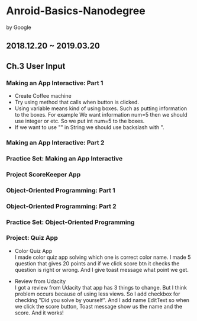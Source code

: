 # Anroid-Basics-Nanodegree
by Google
## 2018.12.20 ~ 2019.03.20

## Ch.3 User Input
### Making an App Interactive: Part 1
+ Create Coffee machine
+ Try using method that calls when button is clicked. 
+ Using variable means kind of using boxes. Such as putting information to the boxes.
For example We want information num=5 then we should use integer or etc. So we put int num=5 to the boxes.
+ If we want to use "" in String we should use backslash with \".

### Making an App Interactive: Part 2
### Practice Set: Making an App Interactive
### Project ScoreKeeper App
### Object-Oriented Programming: Part 1
### Object-Oriented Programming: Part 2
### Practice Set: Object-Oriented Programming
### Project: Quiz App
+ Color Quiz App\
    I made color quiz app solving which one is correct color name.
    I made 5 question that gives 20 points and if we click score btn it checks the question is right or wrong.
    And I give toast message what point we get. 

+ Review from Udacity\
    I got a review from Udacity that app has 3 things to change. But I think problem occurs because of using less views.
    So I add checkbox for checking "Did you solve by yourself". And I add name EditText so when we click the score button,
    Toast message show us the name and the score. And it works! 
    